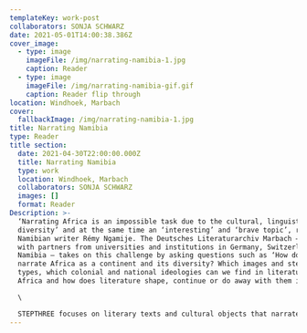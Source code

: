 ```yaml
---
templateKey: work-post
collaborators: SONJA SCHWARZ
date: 2021-05-01T14:00:38.386Z
cover_image:
  - type: image
    imageFile: /img/narrating-namibia-1.jpg
    caption: Reader
  - type: image
    imageFile: /img/narrating-namibia-gif.gif
    caption: Reader flip through
location: Windhoek, Marbach
cover:
  fallbackImage: /img/narrating-namibia-1.jpg
title: Narrating Namibia
type: Reader
title section:
  date: 2021-04-30T22:00:00.000Z
  title: Narrating Namibia
  type: work
  location: Windhoek, Marbach
  collaborators: SONJA SCHWARZ
  images: []
  format: Reader
Description: >-
  ‘Narrating Africa is an impossible task due to the cultural, linguistic
  diversity’ and at the same time an ‘interesting’ and ‘brave topic’, reflects
  Namibian writer Rémy Ngamije. The Deutsches Literaturarchiv Marbach – together
  with partners from universities and institutions in Germany, Switzerland and
  Namibia – takes on this challenge by asking questions such as ‘How do we
  narrate Africa as a continent and its diversity? Which images and stereo
  types, which colonial and national ideologies can we find in literature about
  Africa and how does literature shape, continue or do away with them in turn?’\

  \

  STEPTHREE focuses on literary texts and cultural objects that narrate Namibia. The selection of texts portrays the multilingual Namibian society. Together, texts and objects represent snapshots of Namibian literature and culture. Scholars and writers discuss and contextualise their meaning and narration, but also raise further questions. Come and see for yourself.
---
```

